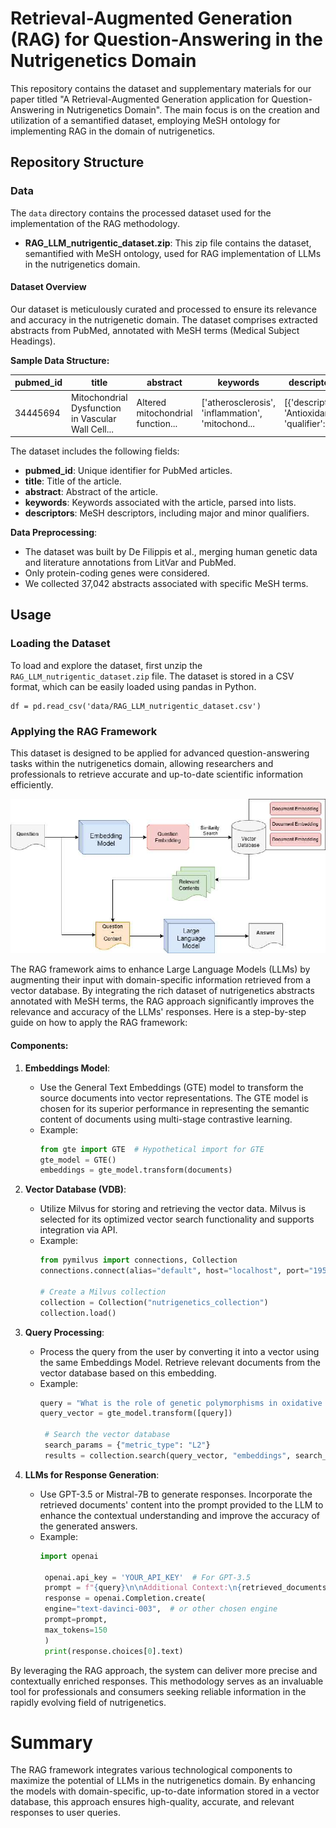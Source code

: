 # Retrieval-Augmented Generation (RAG) for Question-Answering in the Nutrigenetics Domain

This repository contains the dataset and supplementary materials for our paper titled "A Retrieval-Augmented Generation application for Question-Answering in Nutrigenetics Domain". The main focus is on the creation and utilization of a semantified dataset, employing MeSH ontology for implementing RAG in the domain of nutrigenetics.

## Repository Structure

### Data
The `data` directory contains the processed dataset used for the implementation of the RAG methodology.

- **RAG_LLM_nutrigentic_dataset.zip**: This zip file contains the dataset, semantified with MeSH ontology, used for RAG implementation of LLMs in the nutrigenetics domain.

#### Dataset Overview
Our dataset is meticulously curated and processed to ensure its relevance and accuracy in the nutrigenetic domain. The dataset comprises extracted abstracts from PubMed, annotated with MeSH terms (Medical Subject Headings).

**Sample Data Structure:**

| pubmed_id | title     | abstract | keywords | descriptors |
|-----------|-----------|----------|----------|-------------|
| 34445694  | Mitochondrial Dysfunction in Vascular Wall Cell... | Altered mitochondrial function... | ['atherosclerosis', 'inflammation', 'mitochond... | [{'descriptor': 'Antioxidants', 'qualifier': '...  |

The dataset includes the following fields:
- **pubmed_id**: Unique identifier for PubMed articles.
- **title**: Title of the article.
- **abstract**: Abstract of the article.
- **keywords**: Keywords associated with the article, parsed into lists.
- **descriptors**: MeSH descriptors, including major and minor qualifiers.

**Data Preprocessing**:
- The dataset was built by De Filippis et al., merging human genetic data and literature annotations from LitVar and PubMed.
- Only protein-coding genes were considered.
- We collected 37,042 abstracts associated with specific MeSH terms.


## Usage
### Loading the Dataset
To load and explore the dataset, first unzip the `RAG_LLM_nutrigentic_dataset.zip` file. The dataset is stored in a CSV format, which can be easily loaded using pandas in Python.

```
df = pd.read_csv('data/RAG_LLM_nutrigentic_dataset.csv')
```


### Applying the RAG Framework
This dataset is designed to be applied for advanced question-answering tasks within the nutrigenetics domain, allowing researchers and professionals to retrieve accurate and up-to-date scientific information efficiently.

![Workflow](imgs/rag-framework.png "Diagram showing the RAG Framework")

The RAG framework aims to enhance Large Language Models (LLMs) by augmenting their input with domain-specific information retrieved from a vector database. By integrating the rich dataset of nutrigenetics abstracts annotated with MeSH terms, the RAG approach significantly improves the relevance and accuracy of the LLMs' responses. Here is a step-by-step guide on how to apply the RAG framework:

#### Components:
1. **Embeddings Model**:
    - Use the General Text Embeddings (GTE) model to transform the source documents into vector representations. The GTE model is chosen for its superior performance in representing the semantic content of documents using multi-stage contrastive learning.
    - Example:
      ```python
      from gte import GTE  # Hypothetical import for GTE
      gte_model = GTE()
      embeddings = gte_model.transform(documents)
        ```

2. **Vector Database (VDB)**:
    - Utilize Milvus for storing and retrieving the vector data. Milvus is selected for its optimized vector search functionality and supports integration via API.
    - Example:
      ```python
      from pymilvus import connections, Collection
      connections.connect(alias="default", host="localhost", port="19530")

      # Create a Milvus collection
      collection = Collection("nutrigenetics_collection")
      collection.load()
      ```

3. **Query Processing**:
   - Process the query from the user by converting it into a vector using the same Embeddings Model. Retrieve relevant documents from the vector database based on this embedding.
   - Example:
     ```python
     query = "What is the role of genetic polymorphisms in oxidative stress?"
     query_vector = gte_model.transform([query])

      # Search the vector database
      search_params = {"metric_type": "L2"}
      results = collection.search(query_vector, "embeddings", search_params)
      ```

4. **LLMs for Response Generation**:
   - Use GPT-3.5 or Mistral-7B to generate responses. Incorporate the retrieved documents' content into the prompt provided to the LLM to enhance the contextual understanding and improve the accuracy of the generated answers.
   - Example:
     ```python
     import openai

      openai.api_key = 'YOUR_API_KEY'  # For GPT-3.5
      prompt = f"{query}\n\nAdditional Context:\n{retrieved_documents_content}"
      response = openai.Completion.create(
      engine="text-davinci-003",  # or other chosen engine
      prompt=prompt,
      max_tokens=150
      )
      print(response.choices[0].text)
      ```

By leveraging the RAG approach, the system can deliver more precise and contextually enriched responses. This methodology serves as an invaluable tool for professionals and consumers seeking reliable information in the rapidly evolving field of nutrigenetics.

# Summary
The RAG framework integrates various technological components to maximize the potential of LLMs in the nutrigenetics domain. By enhancing the models with domain-specific, up-to-date information stored in a vector database, this approach ensures high-quality, accurate, and relevant responses to user queries.